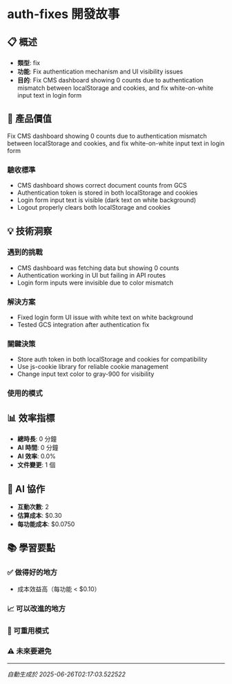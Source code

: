 # auth-fixes 開發故事

## 📋 概述
- **類型**: fix
- **功能**: Fix authentication mechanism and UI visibility issues
- **目的**: Fix CMS dashboard showing 0 counts due to authentication mismatch between localStorage and cookies, and fix white-on-white input text in login form

## 🎯 產品價值
Fix CMS dashboard showing 0 counts due to authentication mismatch between localStorage and cookies, and fix white-on-white input text in login form

### 驗收標準
- CMS dashboard shows correct document counts from GCS
- Authentication token is stored in both localStorage and cookies
- Login form input text is visible (dark text on white background)
- Logout properly clears both localStorage and cookies

## 💡 技術洞察

### 遇到的挑戰
- CMS dashboard was fetching data but showing 0 counts
- Authentication working in UI but failing in API routes
- Login form inputs were invisible due to color mismatch

### 解決方案
- Fixed login form UI issue with white text on white background
- Tested GCS integration after authentication fix

### 關鍵決策
- Store auth token in both localStorage and cookies for compatibility
- Use js-cookie library for reliable cookie management
- Change input text color to gray-900 for visibility

### 使用的模式


## 📊 效率指標
- **總時長**: 0 分鐘
- **AI 時間**: 0 分鐘
- **AI 效率**: 0.0%
- **文件變更**: 1 個

## 🤖 AI 協作
- **互動次數**: 2
- **估算成本**: $0.30
- **每功能成本**: $0.0750

## 📚 學習要點

### ✅ 做得好的地方
- 成本效益高（每功能 < $0.10）

### 📈 可以改進的地方


### 🔄 可重用模式


### ⚠️ 未來要避免


---
*自動生成於 2025-06-26T02:17:03.522522*
